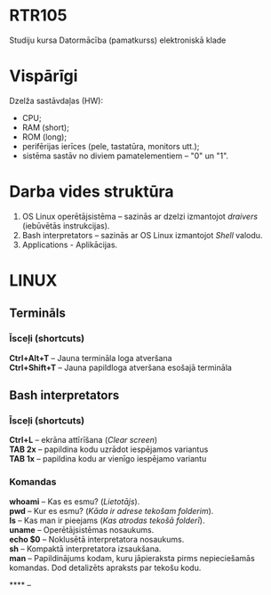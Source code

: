 # RTR105
Studiju kursa Datormācība (pamatkurss) elektroniskā klade  
# Vispārīgi
Dzelža sastāvdaļas (HW):
- CPU;  
- RAM (short);  
- ROM (long);  
- perifērijas ierīces (pele, tastatūra, monitors utt.);
- sistēma sastāv no diviem pamatelementiem – "0" un "1".  

# Darba vides struktūra
1. OS Linux operētājsistēma – sazinās ar dzelzi izmantojot *draivers* (iebūvētās instrukcijas).  
2. Bash interpretators – sazinās ar OS Linux izmantojot *Shell* valodu.  
3. Applications - Aplikācijas. 

# LINUX
## Termināls
### Īsceļi (shortcuts)
**Ctrl+Alt+T** – Jauna termināla loga atveršana  
**Ctrl+Shift+T** – Jauna papildloga atveršana esošajā termināla  

## Bash interpretators
### Īsceļi (shortcuts)
**Ctrl+L** – ekrāna attīrīšana (*Clear screen*)  
**TAB 2x** – papildina kodu uzrādot iespējamos variantus  
**TAB 1x** – papildina kodu ar vienīgo iespējamo variantu
### Komandas
**whoami** – Kas es esmu? (*Lietotājs*).  
**pwd** – Kur es esmu? (*Kāda ir adrese tekošam folderim*).  
**ls** – Kas man ir pieejams (*Kas atrodas tekošā folderī*).  
**uname** – Operētājsistēmas nosaukums.  
**echo $0** – Noklusētā interpretatora nosaukums.  
**sh** – Kompaktā interpretatora izsaukšana.  
**man** – Papildinājums kodam, kuru jāpieraksta pirms nepieciešamās komandas. Dod detalizēts apraksts par tekošu kodu.



**** – 

